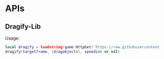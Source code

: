 # APIs
## Dragify-Lib
Usage: <br>
```lua
local dragify = loadstring(game:HttpGet('https://raw.githubusercontent.com/kosuke14/REBOYHub/main/APIs/dragifylib.lua',true))()
dragify(targetframe, {dragobjects}, speedint or nil)
```
